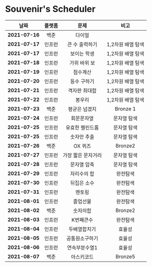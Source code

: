 # Souvenir's Scheduler

|      날짜      | 플랫폼 |        문제        |       비고        |
| :------------: | :----: | :----------------: | :---------------: |
| **2021-07-16** |  백준  |       다이얼       |                   |
| **2021-07-17** | 인프런 |   큰 수 출력하기   | 1,2차원 배열 탐색 |
| **2021-07-17** | 인프런 |    보이는 학생     | 1,2차원 배열 탐색 |
| **2021-07-18** | 인프런 |    가위 바위 보    | 1,2차원 배열 탐색 |
| **2021-07-19** | 인프런 |      점수계산      | 1,2차원 배열 탐색 |
| **2021-07-20** | 인프런 |    등수 구하기     | 1,2차원 배열 탐색 |
| **2021-07-21** | 인프런 |   격자판 최대합    | 1,2차원 배열 탐색 |
| **2021-07-22** | 인프런 |       봉우리       | 1,2차원 배열 탐색 |
| **2021-07-23** |  백준  |   평균은 넘겠지    |     Bronze 1      |
| **2021-07-24** | 인프런 |     회문문자열     |    문자열 탐색    |
| **2021-07-25** | 인프런 |  유효한 팰린드롬   |    문자열 탐색    |
| **2021-07-25** | 인프런 |    숫자만 추출     |    문자열 탐색    |
| **2021-07-26** |  백준  |      OX 퀴즈       |      Bronze2      |
| **2021-07-27** | 인프런 | 가장 짧은 문자거리 |    문자열 탐색    |
| **2021-07-28** | 인프런 |    문자열 압축     |    문자열 탐색    |
| **2021-07-29** | 인프런 |    자리수의 합     |     완전탐색      |
| **2021-07-30** | 인프런 |    뒤집은 소수     |     완전탐색      |
| **2021-07-31** | 인프런 |       멘토링       |     완전탐색      |
| **2021-08-01** | 인프런 |      졸업선물      |     완전탐색      |
| **2021-08-02** |  백준  |      숫자의합      |      Bronze2      |
| **2021-08-03** | 인프런 |     K번째큰수      |     완전탐색      |
| **2021-08-04** | 인프런 |    두배열합치기    |      효율성       |
| **2021-08-05** | 인프런 |   공통원소구하기   |      효율성       |
| **2021-08-06** | 인프런 |   연속부분수열1    |      효율성       |
| **2021-08-07** |  백준  |     아스키코드     |      Bronze5      |
